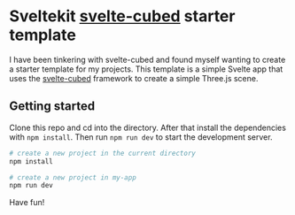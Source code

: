# Sveltekit [svelte-cubed](https://svelte-cubed.vercel.app/) starter template

I have been tinkering with svelte-cubed and found myself wanting to create a starter template for my projects. This template is a simple Svelte app that uses the [svelte-cubed](https://svelte-cubed.vercel.app/) framework to create a simple Three.js scene.

## Getting started

Clone this repo and cd into the directory. After that install the dependencies with `npm install`. Then run `npm run dev` to start the development server.

```bash
# create a new project in the current directory
npm install 

# create a new project in my-app
npm run dev
```
Have fun!